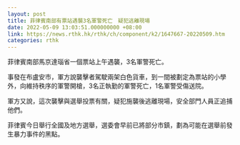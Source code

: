 ```yaml
---
layout: post
title: 菲律賓南部有票站遇襲3名軍警死亡　疑犯逃離現場
date: 2022-05-09 13:03:51.000000000 +08:00
link: https://news.rthk.hk/rthk/ch/component/k2/1647667-20220509.htm
categories: rthk
---
```


菲律賓南部馬京達瑙省一個票站上午遇襲，3名軍警死亡。

事發在布盧安市，軍方說襲擊者駕駛兩架白色貨車，到一間被劃定為票站的小學外，向維持秩序的軍警開槍，3名正執勤的軍警死亡，1名軍警受傷送院。

軍方又說，這次襲擊與選舉投票有關，疑犯施襲後逃離現場，安全部門人員正追捕他們。

菲律賓今日舉行全國及地方選舉，選委會早前已將部分市鎮，劃為可能在選舉前發生暴力事件的黑點。
